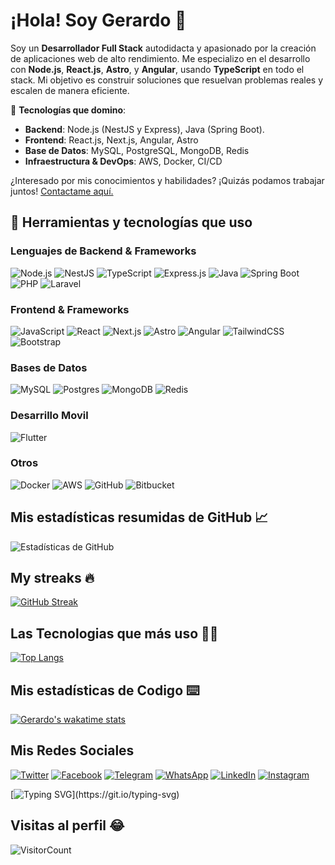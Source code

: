 # ¡Hola! Soy Gerardo 👋

Soy un **Desarrollador Full Stack** autodidacta y apasionado por la creación de aplicaciones web de alto rendimiento. Me especializo en el desarrollo con **Node.js**, **React.js**, **Astro**, y **Angular**, usando **TypeScript** en todo el stack. Mi objetivo es construir soluciones que resuelvan problemas reales y escalen de manera eficiente.

🚀 **Tecnologías que domino**:
- **Backend**: Node.js (NestJS y Express), Java (Spring Boot).
- **Frontend**: React.js, Next.js, Angular, Astro
- **Base de Datos**: MySQL, PostgreSQL, MongoDB, Redis
- **Infraestructura & DevOps**: AWS, Docker, CI/CD

¿Interesado por mis conocimientos y habilidades? ¡Quizás podamos trabajar juntos! [Contactame aquí.](https://chaicopadillag.github.io/)

## 🔧 Herramientas y tecnologías que uso

### Lenguajes de Backend & Frameworks
![Node.js](https://img.shields.io/badge/node.js-3c873a?logo=node.js&logoColor=white&style=for-the-badge)
![NestJS](https://img.shields.io/badge/nestjs-%23E0234E.svg?logo=nestjs&logoColor=white&style=for-the-badge)
![TypeScript](https://img.shields.io/badge/typescript-%23007ACC.svg?logo=typescript&logoColor=white&style=for-the-badge)
![Express.js](https://img.shields.io/badge/express.js-%23404d59.svg?logo=express&logoColor=%2361DAFB&style=for-the-badge)
![Java](https://img.shields.io/badge/java-%23ED8B00.svg?logo=java&logoColor=white&style=for-the-badge)
![Spring Boot](https://img.shields.io/badge/spring%20boot-%236DB33F.svg?logo=spring-boot&logoColor=white&style=for-the-badge)
![PHP](https://img.shields.io/badge/php-%23777BB4.svg?logo=php&logoColor=white&style=for-the-badge)
![Laravel ](https://img.shields.io/badge/laravel-%23FF2D20.svg?logo=laravel&logoColor=white&style=for-the-badge)

### Frontend & Frameworks
![JavaScript](https://img.shields.io/badge/javascript-%23323330.svg?logo=javascript&logoColor=%23F7DF1E&style=for-the-badge)
![React](https://img.shields.io/badge/react.js-%2320232a.svg?logo=react&logoColor=%2361DAFB&style=for-the-badge)
![Next.js](https://img.shields.io/badge/next.js-black?logo=next.js&logoColor=white&style=for-the-badge)
![Astro](https://img.shields.io/badge/astro-%23FF5D00.svg?logo=astro&logoColor=white&style=for-the-badge)
![Angular](https://img.shields.io/badge/angular-%23DD0031.svg?logo=angular&logoColor=white&style=for-the-badge)
![TailwindCSS](https://img.shields.io/badge/tailwindcss-%2338B2AC.svg?logo=tailwind-css&logoColor=white&style=for-the-badge)
![Bootstrap](https://img.shields.io/badge/bootstrap-%23563D7C.svg?logo=bootstrap&logoColor=white&style=for-the-badge)

### Bases de Datos
![MySQL](https://img.shields.io/badge/mysql-00758F.svg?logo=mysql&logoColor=white&style=for-the-badge)
![Postgres](https://img.shields.io/badge/postgres-%23316192.svg?logo=postgresql&logoColor=white&style=for-the-badge)
![MongoDB](https://img.shields.io/badge/MongoDB-%234ea94b.svg?logo=mongodb&logoColor=white&style=for-the-badge)
![Redis](https://img.shields.io/badge/redis-%23DD0031.svg?logo=redis&logoColor=white&style=for-the-badge)

### Desarrillo Movil
![Flutter](https://img.shields.io/badge/Flutter-%2302569B.svg?logo=Flutter&logoColor=white&style=for-the-badge)

### Otros
![Docker](https://img.shields.io/badge/docker-%232496ED.svg?logo=docker&logoColor=white&style=for-the-badge)
![AWS](https://img.shields.io/badge/aws-232F3E.svg?logo=amazonwebservices&logoColor=white&style=for-the-badge)
![GitHub](https://img.shields.io/badge/github-%23121011.svg?logo=github&logoColor=white&style=for-the-badge) 
![Bitbucket](https://img.shields.io/badge/bitbucket-%230047B3.svg?logo=bitbucket&logoColor=white&style=for-the-badge)

## Mis estadísticas resumidas de GitHub 📈

![Estadísticas de GitHub](https://github-readme-stats.vercel.app/api?username=chaicopadillag&theme=ayu-mirage&show_icons=true&count_private=true)

## My streaks 🔥

[![GitHub Streak](http://github-readme-streak-stats.herokuapp.com?user=chaicopadillag&theme=ayu-mirage&date_format=j%2Fn%5B%2FY%5D)](https://git.io/streak-stats)

## Las Tecnologias que más uso 👨‍💻

[![Top Langs](https://github-readme-stats.vercel.app/api/top-langs/?username=chaicopadillag&theme=ayu-mirage&langs_count=6&layout=compact)](https://chaicopadillag.github.io/)

## Mis estadísticas de Codigo ⌨️

[![Gerardo's wakatime stats](https://github-readme-stats.vercel.app/api/wakatime?username=@chaicopadillag&layout=compact&theme=ayu-mirage&custom_title=Estad%C3%ADsticas+de+tiempo)](https://chaicopadillag.github.io/)

## Mis Redes Sociales

[![Twitter](https://img.shields.io/badge/Twitter-%231DA1F2.svg?logo=Twitter&logoColor=white)](https://twitter.com/chaicopadillag)
[![Facebook](https://img.shields.io/badge/Facebook-%231877F2.svg?logo=Facebook&logoColor=white)](https://www.facebook.com/chaicopadillag)
[![Telegram](https://img.shields.io/badge/Telegram-2CA5E0?logo=telegram&logoColor=white)](https://t.me/ReactJSEspanol)
[![WhatsApp](https://img.shields.io/badge/WhatsApp-25D366?logo=whatsapp&logoColor=white)](https://api.whatsapp.com/send?phone=51928522616&text=Hola%20G.%20Chaico,%20me%20contacto%20desde%20tu%20web%20personal.)
[![LinkedIn](https://img.shields.io/badge/linkedin-%230077B5.svg?logo=linkedin&logoColor=white)](https://www.linkedin.com/in/chaicopadillag/)
[![Instagram](https://img.shields.io/badge/Instagram-%23E4405F.svg?logo=Instagram&logoColor=white)](https://www.instagram.com/chaicopadillag/)

[![Typing SVG](https://readme-typing-svg.herokuapp.com?font=Helvetica&color=%2336BCF7&size=30&vCenter=true&width=700&lines="Si+lo+puedes+imaginar%2C+lo+puedes+programar.")](https://git.io/typing-svg)

## Visitas al perfil 😂

![VisitorCount](https://profile-counter.glitch.me/chaicopadillag/count.svg)
